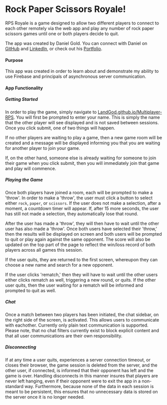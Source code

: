 # Rock Paper Scissors Royale!

RPS Royale is a game designed to allow two different players to connect to each other remotely  via the web app and play any number of rock paper scissors games until one or both players decide to quit. 

The app was created by Daniel Gold. You can connect with Daniel on [GitHub](https://github.com/LandGod) and [LinkedIn](https://www.linkedin.com/in/danjasongold/), or check out his [Portfolio](https://dangold.me). 

#### Purpose

This app was created in order to learn about and demonstrate my ability to use Firebase and principals of asynchronous server communication. 

#### App Functionality

##### Getting Started 

In order to play the game, simply navigate to [LandGod.github.io/Multiplayer-RPS](https://landgod.github.io/Multiplayer-RPS). You will first be prompted to enter your name. This is simply the name that the other player will see displayed and is not saved between sessions. Once you click submit, one of two things will happen.

If no other players are waiting to play a game, then a new game room will be created and a message will be displayed informing you that you are waiting for another player to join your game.

If, on the other hand, someone else is already waiting for someone to join their game when you click submit, then you will immediately join that game and play will commence. 

##### Playing the Game

Once both players have joined a room, each will be prompted to make a 'throw'. In order to make a 'throw', the user must click a button to select either `rock`, `paper`, or `scissors`. If the user does not make a selection, after a moment, a countdown timer will appear. If, after 15 more seconds, the user has still not made a selection, they automatically lose that round.

After the user has made a 'throw', they will then have to wait until the other user has also made a 'throw'. Once both users have selected their 'throw,' then the results will be displayed on screen and both users will be prompted to quit or play again against the same opponent. The score will also be updated on the top part of the page to reflect the win/loss record of both players across all games this session.

If the user quits, they are returned to the first screen, whereupon they can choose a new name and search for a new opponent.

If the user clicks 'rematch,' then they will have to wait until the other users either clicks rematch as well, triggering a new round, or quits. If the other user quits, then the user waiting for a rematch will be informed and prompted to quit as well.

##### Chat

Once a match between two players has been initiated, the chat sidebar, on the right side of the screen, is activated. This allows users to communicate with eachother. Currently only plain text communication is supported. Please note, that no chat filters currently exist to block explicit content and that all user communications are their own responsibility. 

##### Disconnecting 

If at any time a user quits, experiences a server connection timeout, or closes their browser, the game session is deleted from the server, and the other user, if connected, is informed that their opponent has left and the game is over. Handling disconnects in this manner insures that players are never left hanging, even if their opponent were to exit the app in a non-standard way. Furthermore, because none of the data in each session is meant to be persistent, this ensures that no unnecessary data is stored on the server once it is no longer needed. 